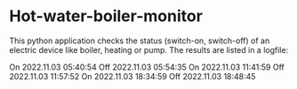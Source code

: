 # Hot-water-boiler-monitor

This python application checks the status (switch-on, switch-off) of an electric device like boiler, heating or pump.
The results are listed in a logfile:

 On 2022.11.03 05:40:54
Off 2022.11.03 05:54:35
 On 2022.11.03 11:41:59
Off 2022.11.03 11:57:52
 On 2022.11.03 18:34:59
Off 2022.11.03 18:48:45

